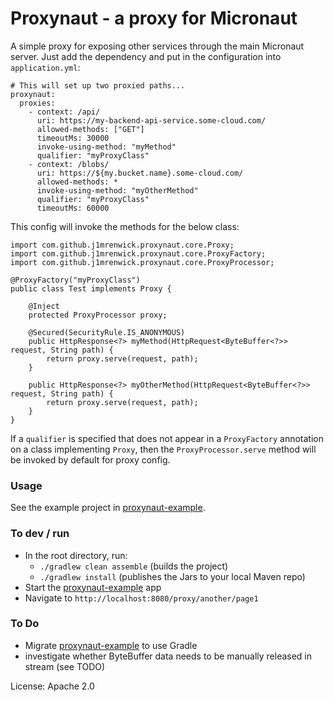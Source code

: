 # Proxynaut - a proxy for Micronaut

A simple proxy for exposing other services through the main Micronaut server.
Just add the dependency and put in the configuration into ```application.yml```: 

```
# This will set up two proxied paths...
proxynaut:
  proxies:
    - context: /api/
      uri: https://my-backend-api-service.some-cloud.com/
      allowed-methods: ["GET"]
      timeoutMs: 30000
      invoke-using-method: "myMethod"
      qualifier: "myProxyClass"
    - context: /blobs/
      uri: https://${my.bucket.name}.some-cloud.com/
      allowed-methods: *
      invoke-using-method: "myOtherMethod"
      qualifier: "myProxyClass"
      timeoutMs: 60000
```

This config will invoke the methods for the below class:

```
import com.github.j1mrenwick.proxynaut.core.Proxy;
import com.github.j1mrenwick.proxynaut.core.ProxyFactory;
import com.github.j1mrenwick.proxynaut.core.ProxyProcessor;

@ProxyFactory("myProxyClass")
public class Test implements Proxy {

    @Inject
    protected ProxyProcessor proxy;

    @Secured(SecurityRule.IS_ANONYMOUS)
    public HttpResponse<?> myMethod(HttpRequest<ByteBuffer<?>> request, String path) {
        return proxy.serve(request, path);
    }

    public HttpResponse<?> myOtherMethod(HttpRequest<ByteBuffer<?>> request, String path) {
        return proxy.serve(request, path);
    }
}
```

If a `qualifier` is specified that does not appear in a  `ProxyFactory` annotation on a class implementing `Proxy`, then the `ProxyProcessor.serve` method will be invoked by default for proxy config. 

### Usage

See the example project in [proxynaut-example](proxynaut-example).

### To dev / run
- In the root directory, run: 
    - `./gradlew clean assemble` (builds the project)
    - `./gradlew install` (publishes the Jars to your local Maven repo)
- Start the [proxynaut-example](proxynaut-example) app
- Navigate to `http://localhost:8080/proxy/another/page1`

### To Do
- Migrate [proxynaut-example](proxynaut-example) to use Gradle
- investigate whether ByteBuffer data needs to be manually released in stream (see TODO)

License: Apache 2.0
